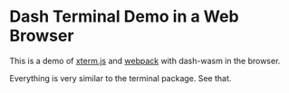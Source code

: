 # Dash Terminal Demo in a Web Browser

This is a demo of [xterm.js](https://xtermjs.org/) and [webpack](https://webpack.js.org/) with dash\-wasm in the browser.

Everything is very similar to the terminal package. See that.
